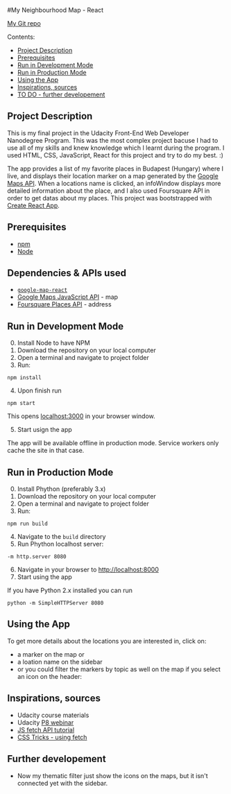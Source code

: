 #My Neighbourhood Map - React

[My Git repo](https://https://github.com/DoraLencse/MyNeighborhoodMap)

Contents:
- [Project Description](#project-description)
- [Prerequisites](#prerequisites)
- [Run in Development Mode](#run-in-development-mode)
- [Run in Production Mode](#run-in-production-mode)
- [Using the App](#using-the-app)
- [Inspirations, sources](#inspirations-sources)
- [TO DO - further developement](#further-developement)
## Project Description

This is my final project in the Udacity Front-End Web Developer Nanodegree Program.
This was the most complex project bacuse I had to use all of my skills and knew knowledge which I learnt during the program.
I used HTML, CSS, JavaScript, React for this project and try to do my best. :) 

The app provides a list of my favorite places in Budapest (Hungary) where I live, and displays their location marker on a map generated by the [Google Maps API](https://developers.google.com/maps/documentation/). When a locations name is clicked, an infoWindow displays more detailed information about the place, and I also used Foursquare API in order to get datas about my places.
This project was bootstrapped with [Create React App](https://github.com/facebookincubator/create-react-app).

## Prerequisites

* [npm](https://www.npmjs.com/)
* [Node](https://nodejs.org/en/)

## Dependencies & APIs used

* [`google-map-react`](https://www.npmjs.com/package/google-map-react)
* [Google Maps JavaScript API](https://developers.google.com/maps/documentation/javascript/tutorial) - map
* [Foursquare Places API](https://developer.foursquare.com/places-api) - address

## Run in Development Mode

0. Install Node to have NPM
1. Download the repository on your local computer
2. Open a terminal and navigate to project folder
3. Run:
```
npm install
```
4. Upon finish run
```
npm start
```
This opens [localhost:3000](http://localhost:3000/) in your browser window.

5. Start usign the app

The app will be available offline in production mode.
Service workers only cache the site in that case.

## Run in Production Mode

0. Install Phython (preferably 3.x)
1. Download the repository on your local computer
2. Open a terminal and navigate to project folder
3. Run:
```
npm run build
```
4. Navigate to the `build` directory
5. Run Phython localhost server:
```
-m http.server 8080
```
6. Navigate in your browser to [http://localhost:8000](http://localhost:8000)
7. Start using the app

If you have Python 2.x installed you can run
```
python -m SimpleHTTPServer 8080
```

## Using the App

To get more details about the locations you are interested in, click on: 
- a marker on the map or
- a loation name on the sidebar
- or you could filter the markers by topic as well on the map if you select an icon on the header:

## Inspirations, sources

- Udacity course materials
- Udacity [P8 webinar](https://www.youtube.com/watch?v=9t1xxypdkrE)
- [JS fetch API tutorial](https://scotch.io/tutorials/how-to-use-the-javascript-fetch-api-to-get-data)
- [CSS Tricks - using fetch](https://css-tricks.com/using-fetch/)

## Further developement

- Now my thematic filter just show the icons on the maps, but it isn't connected yet with the sidebar.

